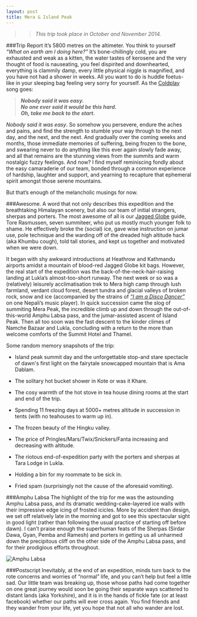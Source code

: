 ```yaml
---
layout: post
title: Mera & Island Peak
---
```

>>_This trip took place in October and November 2014._

###Trip Report
It’s 5800 metres on the altimeter. You think to yourself _“What on earth am I doing here?”_ It’s bone-chillingly cold, you are exhausted and weak as a kitten, the water tastes of kerosene and the very thought of food is nauseating, you feel dispirited and downhearted, everything is clammily damp, every little physical niggle is magnified, and you have not had a shower in weeks.  All you want to do is huddle foetus-like in your sleeping bag feeling very sorry for yourself. As the [Coldplay](http://youtu.be/RB-RcX5DS5A) song goes: 
>_**Nobody said it was easy.  
No one ever said it would be this hard.  
Oh, take me back to the start.**_

_Nobody said it was easy_. So somehow you persevere, endure the aches and pains, and find the strength to stumble your way through to the next day, and the next, and the next. And gradually over the coming weeks and months, those immediate memories of suffering, being frozen to the bone, and swearing never to do anything like this ever again slowly fade away, and all that remains are the stunning views from the summits and warm nostalgic fuzzy feelings. And now? I find myself reminiscing fondly about the easy camaraderie of our team, bonded through a common experience of hardship, laughter and support, and yearning to recapture that ephemeral spirit amongst those serene mountains.

But that’s enough of the melancholic musings for now. 

###Awesome. 
A word that not only describes this expedition and the breathtaking Himalayan scenery, but also our team of initial strangers, sherpas and porters. The most awesome of all is our [Jagged Globe](http://www.jagged-globe.co.uk) guide, Tore Rasmussen, seven summiteer, who put us mostly much younger folk to shame. He effectively broke the (social) ice, gave wise instruction on jumar use, pole technique and the warding off of the dreaded high altitude hack (aka Khumbu cough), told tall stories, and kept us together and motivated when we were down.

It began with shy awkward introductions at Heathrow and Kathmandu airports amidst a mountain of blood-red Jagged Globe kit bags.  However, the real start of the expedition was the back-of-the-neck-hair-raising landing at Lukla’s almost-too-short runway. The next week or so was a (relatively) leisurely acclimatisation trek to Mera high camp through lush farmland, verdant cloud forest, desert tundra and glacial valleys of broken rock, snow and ice (accompanied by the strains of [_“I am a Disco Dancer”_](http://youtu.be/SBOVN9KPg7c) on one Nepali’s music player). In quick succession came the slog of summiting Mera Peak, the incredible climb up and down through the out-of-this-world Amphu Labsa pass, and the jumar-assisted ascent of Island Peak. Then all too soon was the fast descent to the kinder climes of Namche Bazaar and Lukla, concluding with a return to the more than welcome comforts of the Summit Hotel and Thamel.

Some random memory snapshots of the trip:  

* Island peak summit day and the unforgettable stop-and stare spectacle of dawn's first light on the fairytale snowcapped mountain that is Ama Dablam.

* The solitary hot bucket shower in Kote or was it Khare.

* The cosy warmth of the hot stove in tea house dining rooms at the start and end of the trip.

* Spending 11 freezing days at 5000+ metres altitude in succession in tents (with no teahouses to warm up in).

* The frozen beauty of the Hingku valley.

* The price of Pringles/Mars/Twix/Snickers/Fanta increasing and decreasing with altitude.

* The riotous end-of-expedition party with the porters and sherpas at Tara Lodge in Lukla.

* Holding a bin for my roommate to be sick in.

* Fried spam (surprisingly not the cause of the aforesaid vomiting).

###Amphu Labsa
The highlight of the trip for me was the astounding Amphu Labsa pass, and its dramatic wedding-cake-layered ice walls with their impressive edge icing of frosted icicles. More by accident than design, we set off relatively late in the morning and got to see this spectacular sight in good light (rather than following the usual practice of starting off before dawn). I can’t praise enough the superhuman feats of the Sherpas (Sirdar Dawa, Gyan, Pemba and Ramesh) and porters in getting us all unharmed down the precipitous cliff on the other side of the Amphu Labsa pass, and for their prodigious efforts throughout.

![Amphu Labsa](http://wanderfar.co.uk/MeraIsland/Nepal-230.jpg "Amphu Labsa")

###Postscript
Inevitably, at the end of an expedition, minds turn back to the rote concerns and worries of “normal” life, and you can’t help but feel a little sad. Our little team was breaking up, those whose paths had come together on one great journey would soon be going their separate ways scattered to distant lands (aka Yorkshire), and it is in the hands of fickle fate (or at least facebook) whether our paths will ever cross again. You find friends and they wander from your life, yet you hope that not all who wander are lost.
